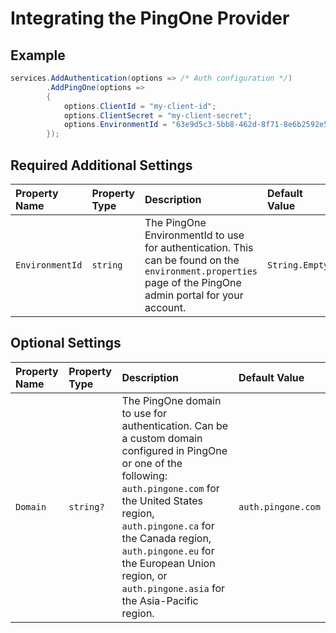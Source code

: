 # Integrating the PingOne Provider

## Example

```csharp
services.AddAuthentication(options => /* Auth configuration */)
        .AddPingOne(options =>
        {
            options.ClientId = "my-client-id";
            options.ClientSecret = "my-client-secret";
            options.EnvironmentId = "63e9d5c3-5bb8-462d-8f71-8e6b2592e516";
        });
```

## Required Additional Settings

| Property Name | Property Type | Description | Default Value |
|:--|:--|:--|:--|
| `EnvironmentId` | `string` | The PingOne EnvironmentId to use for authentication. This can be found on the `environment.properties` page of the PingOne admin portal for your account. | `String.Empty` |

## Optional Settings

| Property Name | Property Type | Description | Default Value |
|:--|:--|:--|:--|
| `Domain` | `string?` | The PingOne domain to use for authentication. Can be a custom domain configured in PingOne or one of the following: `auth.pingone.com` for the United States region, `auth.pingone.ca` for the Canada region, `auth.pingone.eu` for the European Union region, or `auth.pingone.asia` for the Asia-Pacific region. | `auth.pingone.com` |

